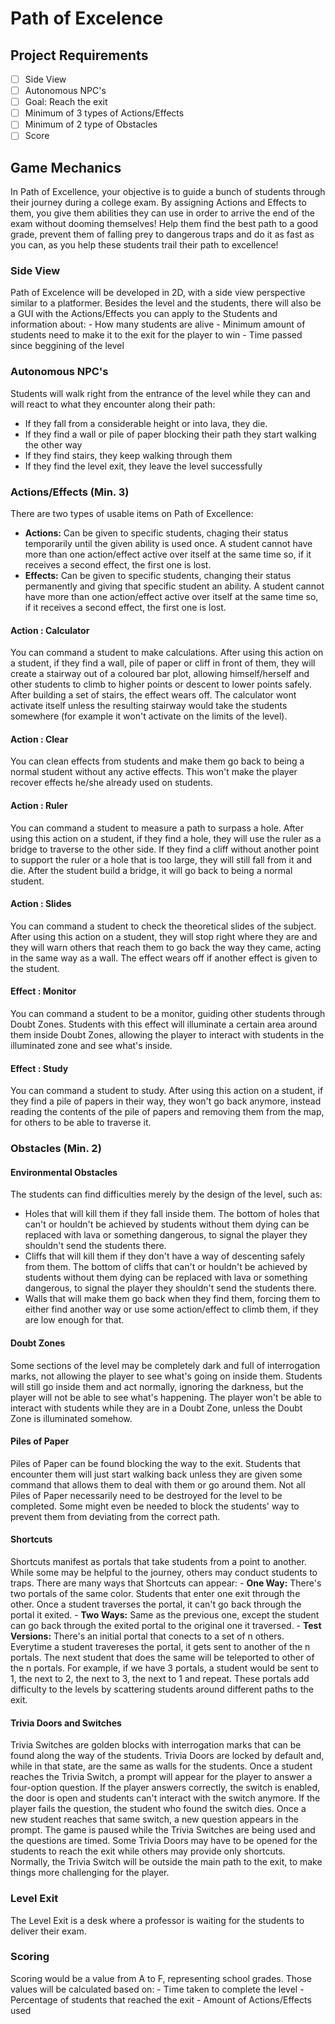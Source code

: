 # Path of Excelence
## Project Requirements
- [ ] Side View
- [ ] Autonomous NPC's
- [ ] Goal: Reach the exit
- [ ] Minimum of 3 types of Actions/Effects
- [ ] Minimum of 2 type of Obstacles
- [ ] Score
## Game Mechanics
In Path of Excellence, your objective is to guide a bunch of students through their journey during a college exam. By assigning Actions and Effects to them, you give them abilities they can use in order to arrive the end of the exam without dooming themselves! Help them find the best path to a good grade, prevent them of falling prey to dangerous traps and do it as fast as you can, as you help these students trail their path to excellence!
### Side View
Path of Excelence will be developed in 2D, with a side view perspective similar to a platformer. Besides the level and the students, there will also be a GUI with the Actions/Effects you can apply to the Students and information about:
	- How many students are alive
	- Minimum amount of students need to make it to the exit for the player to win
	- Time passed since beggining of the level
### Autonomous NPC's
Students will walk right from the entrance of the level while they can and will react to what they encounter along their path:
- If they fall from a considerable height or into lava, they die.
- If they find a wall or pile of paper blocking their path they start walking the other way
- If they find stairs, they keep walking through them
- If they find the level exit, they leave the level successfully
### Actions/Effects (Min. 3)
There are two types of usable items on Path of Excellence:
- **Actions:** Can be given to specific students, chaging their status temporarily until the given ability is used once. A student cannot have more than one action/effect active over itself at the same time so, if it receives a second effect, the first one is lost.
- **Effects:** Can be given to specific students, changing their status permanently and giving that specific student an ability. A student cannot have more than one action/effect active over itself at the same time so, if it receives a second effect, the first one is lost.
#### Action : Calculator
You can command a student to make calculations. After using this action on a student, if they find a wall, pile of paper or cliff in front of them, they will create a stairway out of a coloured bar plot, allowing himself/herself and other students to climb to higher points or descent to lower points safely. After building a set of stairs, the effect wears off. The calculator wont activate itself unless the resulting stairway would take the students somewhere (for example it won't activate on the limits of the level).
#### Action : Clear
You can clean effects from students and make them go back to being a normal student without any active effects. This won't make the player recover effects he/she already used on students.
#### Action : Ruler
You can command a student to measure a path to surpass a hole. After using this action on a student, if they find a hole, they will use the ruler as a bridge to traverse to the other side. If they find a cliff without another point to support the ruler or a hole that is too large, they will still fall from it and die. After the student build a bridge, it will go back to being a normal student.
#### Action : Slides
You can command a student to check the theoretical slides of the subject. After using this action on a student, they will stop right where they are and they will warn others that reach them to go back the way they came, acting in the same way as a wall. The effect wears off if another effect is given to the student.
#### Effect : Monitor
You can command a student to be a monitor, guiding other students through Doubt Zones. Students with this effect will illuminate a certain area around them inside Doubt Zones, allowing the player to interact with students in the illuminated zone and see what's inside.
#### Effect : Study
You can command a student to study. After using this action on a student, if they find a pile of papers in their way, they won't go back anymore, instead reading the contents of the pile of papers and removing them from the map, for others to be able to traverse it.
### Obstacles (Min. 2)
#### Environmental Obstacles
The students can find difficulties merely by the design of the level, such as:
- Holes that will kill them if they fall inside them. The bottom of holes that can't or houldn't be achieved by students without them dying can be replaced with lava or something dangerous, to signal the player they shouldn't send the students there.
- Cliffs that will kill them if they don't have a way of descenting safely from them. The bottom of cliffs that can't or houldn't be achieved by students without them dying can be replaced with lava or something dangerous, to signal the player they shouldn't send the students there.
- Walls that will make them go back when they find them, forcing them to either find another way or use some action/effect to climb them, if they are low enough for that.
#### Doubt Zones
Some sections of the level may be completely dark and full of interrogation marks, not allowing the player to see what's going on inside them. Students will still go inside them and act normally, ignoring the darkness, but the player will not be able to see what's happening. The player won't be able to interact with students while they are in a Doubt Zone, unless the Doubt Zone is illuminated somehow.
#### Piles of Paper
Piles of Paper can be found blocking the way to the exit. Students that encounter them will just start walking back unless they are given some command that allows them to deal with them or go around them. Not all Piles of Paper necessarily need to be destroyed for the level to be completed. Some might even be needed to block the students' way to prevent them from deviating from the correct path.
#### Shortcuts
Shortcuts manifest as portals that take students from a point to another. While some may be helpful to the journey, others may conduct students to traps. There are many ways that Shortcuts can appear:
	- **One Way:** There's two portals of the same color. Students that enter one exit through the other. Once a student traverses the portal, it can't go back through the portal it exited.
	- **Two Ways:** Same as the previous one, except the student can go back through the exited portal to the original one it traversed.
	- **Test Versions:** There's an initial portal that conects to a set of n others. Everytime a student travereses the portal, it gets sent to another of the n portals. The next student that does the same will be teleported to other of the n portals. For example, if we have 3 portals, a student would be sent to 1, the next to 2, the next to 3, the next to 1 and repeat. These portals add difficulty to the levels by scattering students around different paths to the exit.
#### Trivia Doors and Switches
Trivia Switches are golden blocks with interrogation marks that can be found along the way of the students. Trivia Doors are locked by default and, while in that state, are the same as walls for the students. Once a student reaches the Trivia Switch, a prompt will appear for the player to answer a four-option question. If the player answers correctly, the switch is enabled, the door is open and students can't interact with the switch anymore. If the player fails the question, the student who found the switch dies. Once a new student reaches that same switch, a new question appears in the prompt. The game is paused while the Trivia Switches are being used and the questions are timed. Some Trivia Doors may have to be opened for the students to reach the exit while others may provide only shortcuts. Normally, the Trivia Switch will be outside the main path to the exit, to make things more challenging for the player. 
### Level Exit
The Level Exit is a desk where a professor is waiting for the students to deliver their exam.
### Scoring
Scoring would be a value from A to F, representing school grades. Those values will be calculated based on:
	- Time taken to complete the level
	- Percentage of students that reached the exit
	- Amount of Actions/Effects used
